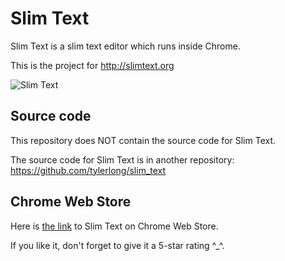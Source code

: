 # Slim Text

Slim Text is a slim text editor which runs inside Chrome.

This is the project for http://slimtext.org

![Slim Text](http://slimtext.org/images/windows.png)



## Source code

This repository does NOT contain the source code for Slim Text.

The source code for Slim Text is in another repository: https://github.com/tylerlong/slim_text



## Chrome Web Store

Here is [the link](https://chrome.google.com/webstore/detail/slim-text/efgpjeojnoblodlofkhmhgghdfadmeoc) to Slim Text on Chrome Web Store.

If you like it, don't forget to give it a 5-star rating ^_^.
